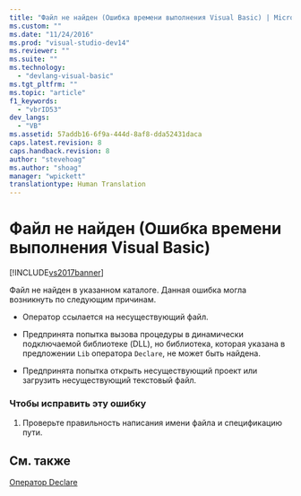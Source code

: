 ```yaml
---
title: "Файл не найден (Ошибка времени выполнения Visual Basic) | Microsoft Docs"
ms.custom: ""
ms.date: "11/24/2016"
ms.prod: "visual-studio-dev14"
ms.reviewer: ""
ms.suite: ""
ms.technology: 
  - "devlang-visual-basic"
ms.tgt_pltfrm: ""
ms.topic: "article"
f1_keywords: 
  - "vbrID53"
dev_langs: 
  - "VB"
ms.assetid: 57addb16-6f9a-444d-8af8-dda52431daca
caps.latest.revision: 8
caps.handback.revision: 8
author: "stevehoag"
ms.author: "shoag"
manager: "wpickett"
translationtype: Human Translation
---
```

# Файл не найден (Ошибка времени выполнения Visual Basic)
[!INCLUDE[vs2017banner](../../../csharp/includes/vs2017banner.md)]

Файл не найден в указанном каталоге.  Данная ошибка могла возникнуть по следующим причинам.  
  
-   Оператор ссылается на несуществующий файл.  
  
-   Предпринята попытка вызова процедуры в динамически подключаемой библиотеке \(DLL\), но библиотека, которая указана в предложении `Lib` оператора `Declare`, не может быть найдена.  
  
-   Предпринята попытка открыть несуществующий проект или загрузить несуществующий текстовый файл.  
  
### Чтобы исправить эту ошибку  
  
1.  Проверьте правильность написания имени файла и спецификацию пути.  
  
## См. также  
 [Оператор Declare](../../../visual-basic/language-reference/statements/declare-statement.md)